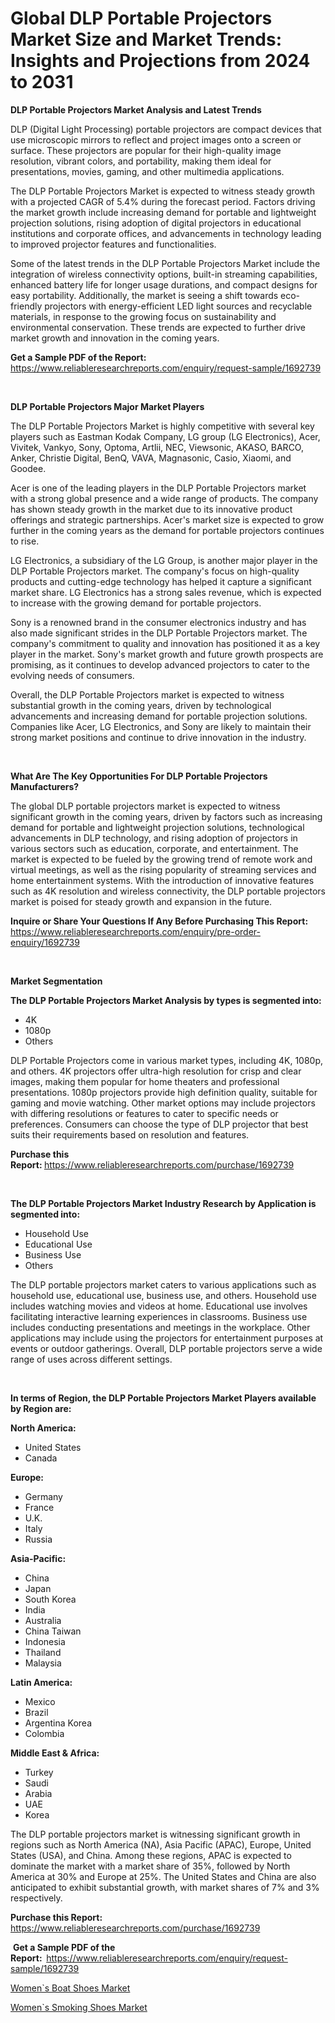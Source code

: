 <p><h1>Global DLP Portable Projectors Market Size and Market Trends: Insights and Projections from 2024 to 2031</h1></p><p><strong>DLP Portable Projectors Market Analysis and Latest Trends</strong></p>
<p><p>DLP (Digital Light Processing) portable projectors are compact devices that use microscopic mirrors to reflect and project images onto a screen or surface. These projectors are popular for their high-quality image resolution, vibrant colors, and portability, making them ideal for presentations, movies, gaming, and other multimedia applications.</p><p>The DLP Portable Projectors Market is expected to witness steady growth with a projected CAGR of 5.4% during the forecast period. Factors driving the market growth include increasing demand for portable and lightweight projection solutions, rising adoption of digital projectors in educational institutions and corporate offices, and advancements in technology leading to improved projector features and functionalities.</p><p>Some of the latest trends in the DLP Portable Projectors Market include the integration of wireless connectivity options, built-in streaming capabilities, enhanced battery life for longer usage durations, and compact designs for easy portability. Additionally, the market is seeing a shift towards eco-friendly projectors with energy-efficient LED light sources and recyclable materials, in response to the growing focus on sustainability and environmental conservation. These trends are expected to further drive market growth and innovation in the coming years.</p></p>
<p><strong>Get a Sample PDF of the Report:&nbsp;</strong> <a href="https://www.reliableresearchreports.com/enquiry/request-sample/1692739">https://www.reliableresearchreports.com/enquiry/request-sample/1692739</a></p>
<p>&nbsp;</p>
<p><strong>DLP Portable Projectors Major Market Players</strong></p>
<p><p>The DLP Portable Projectors Market is highly competitive with several key players such as Eastman Kodak Company, LG group (LG Electronics), Acer, Vivitek, Vankyo, Sony, Optoma, Artlii, NEC, Viewsonic, AKASO, BARCO, Anker, Christie Digital, BenQ, VAVA, Magnasonic, Casio, Xiaomi, and Goodee.</p><p>Acer is one of the leading players in the DLP Portable Projectors market with a strong global presence and a wide range of products. The company has shown steady growth in the market due to its innovative product offerings and strategic partnerships. Acer's market size is expected to grow further in the coming years as the demand for portable projectors continues to rise.</p><p>LG Electronics, a subsidiary of the LG Group, is another major player in the DLP Portable Projectors market. The company's focus on high-quality products and cutting-edge technology has helped it capture a significant market share. LG Electronics has a strong sales revenue, which is expected to increase with the growing demand for portable projectors.</p><p>Sony is a renowned brand in the consumer electronics industry and has also made significant strides in the DLP Portable Projectors market. The company's commitment to quality and innovation has positioned it as a key player in the market. Sony's market growth and future growth prospects are promising, as it continues to develop advanced projectors to cater to the evolving needs of consumers.</p><p>Overall, the DLP Portable Projectors market is expected to witness substantial growth in the coming years, driven by technological advancements and increasing demand for portable projection solutions. Companies like Acer, LG Electronics, and Sony are likely to maintain their strong market positions and continue to drive innovation in the industry.</p></p>
<p>&nbsp;</p>
<p><strong>What Are The Key Opportunities For DLP Portable Projectors Manufacturers?</strong></p>
<p><p>The global DLP portable projectors market is expected to witness significant growth in the coming years, driven by factors such as increasing demand for portable and lightweight projection solutions, technological advancements in DLP technology, and rising adoption of projectors in various sectors such as education, corporate, and entertainment. The market is expected to be fueled by the growing trend of remote work and virtual meetings, as well as the rising popularity of streaming services and home entertainment systems. With the introduction of innovative features such as 4K resolution and wireless connectivity, the DLP portable projectors market is poised for steady growth and expansion in the future.</p></p>
<p><strong>Inquire or Share Your Questions If Any Before Purchasing This Report:</strong> <a href="https://www.reliableresearchreports.com/enquiry/pre-order-enquiry/1692739">https://www.reliableresearchreports.com/enquiry/pre-order-enquiry/1692739</a></p>
<p>&nbsp;</p>
<p><strong>Market Segmentation</strong></p>
<p><strong>The DLP Portable Projectors Market Analysis by types is segmented into:</strong></p>
<p><ul><li>4K</li><li>1080p</li><li>Others</li></ul></p>
<p><p>DLP Portable Projectors come in various market types, including 4K, 1080p, and others. 4K projectors offer ultra-high resolution for crisp and clear images, making them popular for home theaters and professional presentations. 1080p projectors provide high definition quality, suitable for gaming and movie watching. Other market options may include projectors with differing resolutions or features to cater to specific needs or preferences. Consumers can choose the type of DLP projector that best suits their requirements based on resolution and features.</p></p>
<p><strong>Purchase this Report:&nbsp;</strong><a href="https://www.reliableresearchreports.com/purchase/1692739">https://www.reliableresearchreports.com/purchase/1692739</a></p>
<p>&nbsp;</p>
<p><strong>The DLP Portable Projectors Market Industry Research by Application is segmented into:</strong></p>
<p><ul><li>Household Use</li><li>Educational Use</li><li>Business Use</li><li>Others</li></ul></p>
<p><p>The DLP portable projectors market caters to various applications such as household use, educational use, business use, and others. Household use includes watching movies and videos at home. Educational use involves facilitating interactive learning experiences in classrooms. Business use includes conducting presentations and meetings in the workplace. Other applications may include using the projectors for entertainment purposes at events or outdoor gatherings. Overall, DLP portable projectors serve a wide range of uses across different settings.</p></p>
<p>&nbsp;</p>
<p><strong>In terms of Region, the DLP Portable Projectors Market Players available by Region are:</strong></p>
<p>
    <p> <strong> North America: </strong>
        <ul>
            <li>United States</li>
            <li>Canada</li>
        </ul>
        </p> 
    <p> <strong> Europe: </strong>
        <ul>
            <li>Germany</li>
            <li>France</li>
            <li>U.K.</li>
            <li>Italy</li>
            <li>Russia</li>
        </ul>
        </p> 
    <p> <strong> Asia-Pacific: </strong>
        <ul>
            <li>China</li>
            <li>Japan</li>
            <li>South Korea</li>
            <li>India</li>
            <li>Australia</li>
            <li>China Taiwan</li>
            <li>Indonesia</li>
            <li>Thailand</li>
            <li>Malaysia</li>
        </ul>
        </p> 
    <p> <strong> Latin America: </strong>
        <ul>
            <li>Mexico</li>
            <li>Brazil</li>
            <li>Argentina Korea</li>
            <li>Colombia</li>
        </ul>
        </p> 
    <p> <strong> Middle East & Africa: </strong>
        <ul>
            <li>Turkey</li>
            <li>Saudi</li>
            <li>Arabia</li>
            <li>UAE</li>
            <li>Korea</li>
        </ul>
    </p>
    </p>
<p><p>The DLP portable projectors market is witnessing significant growth in regions such as North America (NA), Asia Pacific (APAC), Europe, United States (USA), and China. Among these regions, APAC is expected to dominate the market with a market share of 35%, followed by North America at 30% and Europe at 25%. The United States and China are also anticipated to exhibit substantial growth, with market shares of 7% and 3% respectively.</p></p>
<p><strong>Purchase this Report: </strong><a href="https://www.reliableresearchreports.com/purchase/1692739">https://www.reliableresearchreports.com/purchase/1692739</a></p>
<p>&nbsp;<strong>Get a Sample PDF of the Report:&nbsp;&nbsp;</strong><a href="https://www.reliableresearchreports.com/enquiry/request-sample/1692739">https://www.reliableresearchreports.com/enquiry/request-sample/1692739</a></p>
<p><strong></strong></p>
<p><p><a href="https://issuu.com/reportprime-2/docs/womens-boat-shoes-market-size-2030.pptx">Women`s Boat Shoes Market</a></p><p><a href="https://issuu.com/reportprime-2/docs/womens-smoking-shoes-market-size-20_aa917f1bb3410a">Women`s Smoking Shoes Market</a></p></p>